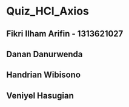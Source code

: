 # Quiz_HCI_Axios

## Fikri Ilham Arifin - 1313621027
## Danan Danurwenda
## Handrian Wibisono
## Veniyel Hasugian
